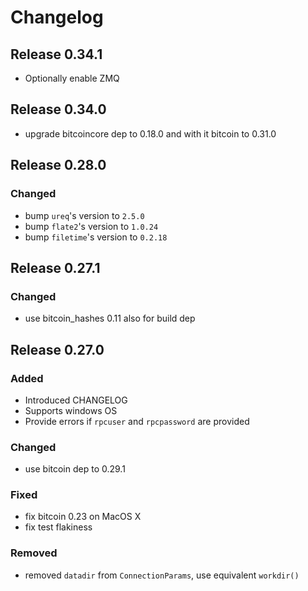 # Changelog

## Release 0.34.1

- Optionally enable ZMQ

## Release 0.34.0

- upgrade bitcoincore dep to 0.18.0 and with it bitcoin to 0.31.0

## Release 0.28.0

### Changed

- bump `ureq`'s version to `2.5.0`
- bump `flate2`'s version to `1.0.24`
- bump `filetime`'s version to `0.2.18`

## Release 0.27.1

### Changed

- use bitcoin_hashes 0.11 also for build dep

## Release 0.27.0

### Added

- Introduced CHANGELOG
- Supports windows OS
- Provide errors if `rpcuser` and `rpcpassword` are provided

### Changed

- use bitcoin dep to 0.29.1

### Fixed

- fix bitcoin 0.23 on MacOS X
- fix test flakiness

### Removed

- removed `datadir` from `ConnectionParams`, use equivalent `workdir()`
